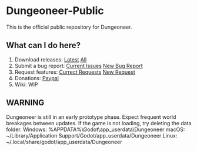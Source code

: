 # Dungeoneer-Public
This is the official public repository for Dungeoneer.

## What can I do here?
1. Download releases: [Latest](https://github.com/Risenary-Studios/Dungeoneer-Public/releases/latest) [All](https://github.com/Risenary-Studios/Dungeoneer-Public/releases)
2. Submit a bug report: [Current Issues](https://github.com/Risenary-Studios/Dungeoneer-Public/labels/bug) [New Bug Report](https://github.com/Risenary-Studios/Dungeoneer-Public/issues/new?assignees=&labels=bug&projects=&template=bug_report.md&title=)
3. Request features: [Currect Requests](https://github.com/Risenary-Studios/Dungeoneer-Public/labels/enhancement) [New Request](https://github.com/Risenary-Studios/Dungeoneer-Public/issues/new?assignees=&labels=enhancement&projects=&template=feature_request.md&title=)
4. Donations: [Paypal](https://www.paypal.com/donate/?hosted_button_id=UAZEZ5ADDK7SE)
5. Wiki: WIP

## WARNING
Dungeoneer is still in an early prototype phase. Expect frequent world breakages between updates. If the game is not loading, try deleting the data folder.
Windows: %APPDATA%\Godot\app_userdata\Dungeoneer
macOS: ~/Library/Application Support/Godot/app_userdata/Dungeoneer
Linux: ~/.local/share/godot/app_userdata/Dungeoneer
